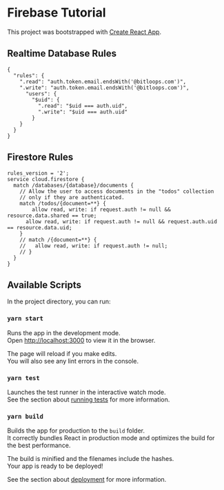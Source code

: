 # Firebase Tutorial

This project was bootstrapped with [Create React App](https://github.com/facebook/create-react-app).

## Realtime Database Rules
```
{
  "rules": {
    ".read": "auth.token.email.endsWith('@bitloops.com')",
    ".write": "auth.token.email.endsWith('@bitloops.com')",
      "users": {
        "$uid": {
          ".read": "$uid === auth.uid",
          ".write": "$uid === auth.uid"
        }
    }
  }
}
```

## Firestore Rules
```
rules_version = '2';
service cloud.firestore {
  match /databases/{database}/documents {
  	// Allow the user to access documents in the "todos" collection
    // only if they are authenticated.
    match /todos/{document=**} {
    	allow read, write: if request.auth != null && resource.data.shared == true;
      allow read, write: if request.auth != null && request.auth.uid == resource.data.uid;
    }
    // match /{document=**} {
    //   allow read, write: if request.auth != null;
    // }
  }
}
```

## Available Scripts

In the project directory, you can run:

### `yarn start`

Runs the app in the development mode.\
Open [http://localhost:3000](http://localhost:3000) to view it in the browser.

The page will reload if you make edits.\
You will also see any lint errors in the console.

### `yarn test`

Launches the test runner in the interactive watch mode.\
See the section about [running tests](https://facebook.github.io/create-react-app/docs/running-tests) for more information.

### `yarn build`

Builds the app for production to the `build` folder.\
It correctly bundles React in production mode and optimizes the build for the best performance.

The build is minified and the filenames include the hashes.\
Your app is ready to be deployed!

See the section about [deployment](https://facebook.github.io/create-react-app/docs/deployment) for more information.
